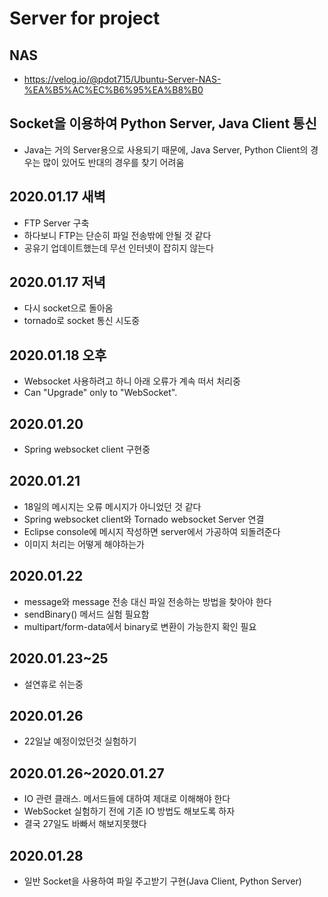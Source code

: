 # Server for project
## NAS
- https://velog.io/@pdot715/Ubuntu-Server-NAS-%EA%B5%AC%EC%B6%95%EA%B8%B0
## Socket을 이용하여 Python Server, Java Client 통신
- Java는 거의 Server용으로 사용되기 때문에, Java Server, Python Client의 경우는 많이 있어도 반대의 경우를 찾기 어려움
## 2020.01.17 새벽
- FTP Server 구축
- 하다보니 FTP는 단순히 파일 전송밖에 안될 것 같다
- 공유기 업데이트했는데 무선 인터넷이 잡히지 않는다 
## 2020.01.17 저녁
- 다시 socket으로 돌아옴
- tornado로 socket 통신 시도중
## 2020.01.18 오후
- Websocket 사용하려고 하니 아래 오류가 계속 떠서 처리중
- Can "Upgrade" only to "WebSocket".
## 2020.01.20
- Spring websocket client 구현중
## 2020.01.21
- 18일의 메시지는 오류 메시지가 아니었던 것 같다
- Spring websocket client와 Tornado websocket Server 연결
- Eclipse console에 메시지 작성하면 server에서 가공하여 되돌려준다
- 이미지 처리는 어떻게 해야하는가
## 2020.01.22
- message와 message 전송 대신 파일 전송하는 방법을 찾아야 한다
- sendBinary() 메서드 실험 필요함
- multipart/form-data에서 binary로 변환이 가능한지 확인 필요
## 2020.01.23~25
- 설연휴로 쉬는중
## 2020.01.26
- 22일날 예정이었던것 실험하기
## 2020.01.26~2020.01.27
- IO 관련 클래스. 메서드들에 대하여 제대로 이해해야 한다
- WebSocket 실험하기 전에 기존 IO 방법도 해보도록 하자
- 결국 27일도 바빠서 해보지못했다
## 2020.01.28
- 일반 Socket을 사용하여 파일 주고받기 구현(Java Client, Python Server)
